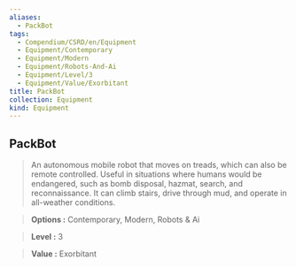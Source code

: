 ```yaml
---
aliases:
  - PackBot
tags:
  - Compendium/CSRD/en/Equipment
  - Equipment/Contemporary
  - Equipment/Modern
  - Equipment/Robots-And-Ai
  - Equipment/Level/3
  - Equipment/Value/Exorbitant
title: PackBot
collection: Equipment
kind: Equipment
---
```

## PackBot    
    
>An autonomous mobile robot that moves on treads, which can also be remote controlled. Useful in situations where humans would be endangered, such as bomb disposal, hazmat, search, and reconnaissance. It can climb stairs, drive through mud, and operate in all-weather conditions.    
> **Options :** Contemporary, Modern, Robots & Ai    
> **Level :** 3    
> **Value :** Exorbitant